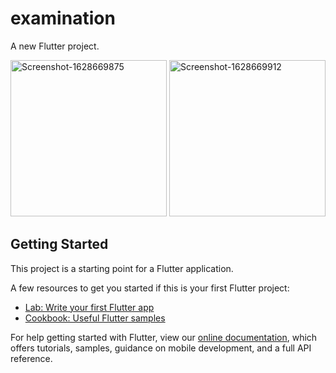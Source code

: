 # examination

A new Flutter project.

<a href="https://ibb.co/ZSwH5Nr"><img src="https://i.ibb.co/W0dDZsX/Screenshot-1628669875.png" alt="Screenshot-1628669875" border="0" width="250"></a>
<a href="https://ibb.co/JtDdTYB"><img src="https://i.ibb.co/YQHWS5R/Screenshot-1628669912.png" alt="Screenshot-1628669912" border="0" width="250"></a>

## Getting Started

This project is a starting point for a Flutter application.

A few resources to get you started if this is your first Flutter project:

- [Lab: Write your first Flutter app](https://flutter.dev/docs/get-started/codelab)
- [Cookbook: Useful Flutter samples](https://flutter.dev/docs/cookbook)

For help getting started with Flutter, view our
[online documentation](https://flutter.dev/docs), which offers tutorials,
samples, guidance on mobile development, and a full API reference.
